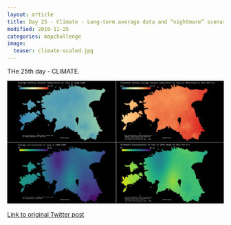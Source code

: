 ```yaml
---
layout: article
title: Day 25 - Climate - Long-term average data and “nightmare” scenario for 2070
modified: 2019-11-25
categories: mapchallenge
image:
  teaser: climate-scaled.jpg
---
```


THe 25th day - CLIMATE.

![image of day 25 post](../../images/climate-scaled.jpg)

[Link to original Twitter post](https://twitter.com/evelynuuemaa/status/1199063638205706241)
